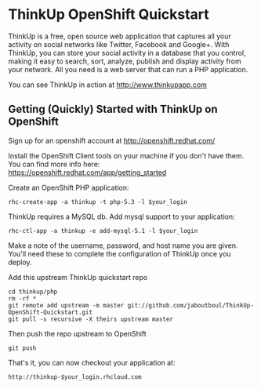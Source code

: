 ThinkUp OpenShift Quickstart
=========================
ThinkUp is a free, open source web application that captures all your activity on social networks like Twitter, Facebook and Google+. With ThinkUp, you can store your social activity in a database that you control, making it easy to search, sort, analyze, publish and display activity from your network. All you need is a web server that can run a PHP application.

You can see ThinkUp in action at http://www.thinkupapp.com

Getting (Quickly) Started with ThinkUp on OpenShift
--------------------

Sign up for an openshift account at http://openshift.redhat.com/

Install the OpenShift Client tools on your machine if you don't have them. You can find more info here: https://openshift.redhat.com/app/getting_started

Create an OpenShift PHP application:

	rhc-create-app -a thinkup -t php-5.3 -l $your_login

ThinkUp requires a MySQL db. Add mysql support to your application:
    
	rhc-ctl-app -a thinkup -e add-mysql-5.1 -l $your_login

Make a note of the username, password, and host name you are given. You'll need these to complete the configuration of ThinkUp once you deploy.

Add this upstream ThinkUp quickstart repo

	cd thinkup/php
	rm -rf *
	git remote add upstream -m master git://github.com/jaboutboul/ThinkUp-OpenShift-Quickstart.git
	git pull -s recursive -X theirs upstream master

Then push the repo upstream to OpenShift

	git push

That's it, you can now checkout your application at:

	http://thinkup-$your_login.rhcloud.com